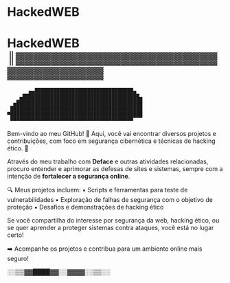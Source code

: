 # HackedWEB

# HackedWEB  ║▓▓▓▓▓▓▓▓▓▓▓▓▓▓▓▓▓▓▓▓▓▓▓▓▓▓▓▓▓▓▓▓▓▓
                 
           ▄▄████████████████████████████████▄
        ▄██████████████████████████████████████▄
      ▄█████████████████████████████████████████
     ███████████████████████████████████████████
    ▀███████████████████████████████████████████
     ▀▀▀▀▀▀▀▀▀▀▀▀▀▀▀▀▀▀▀▀▀▀▀▀▀▀▀▀▀▀▀▀▀▀▀▀▀▀▀▀

Bem-vindo ao meu GitHub! 🚀
Aqui, você vai encontrar diversos projetos e contribuições, com foco em segurança cibernética e técnicas de hacking ético. 🔐

Através do meu trabalho com **Deface** e outras atividades relacionadas, procuro entender e aprimorar as defesas de sites e sistemas, sempre com a intenção de **fortalecer a segurança online**.

🔍 Meus projetos incluem:
    ▪️ Scripts e ferramentas para teste de vulnerabilidades
    ▪️ Exploração de falhas de segurança com o objetivo de proteção
    ▪️ Desafios e demonstrações de hacking ético

Se você compartilha do interesse por segurança da web, hacking ético, ou se quer aprender a proteger sistemas contra ataques, você está no lugar certo!

➡️ Acompanhe os projetos e contribua para um ambiente online mais seguro!

░░▒▒▓▓████▓▓░░▓▓▓▓░░▒▒░░

